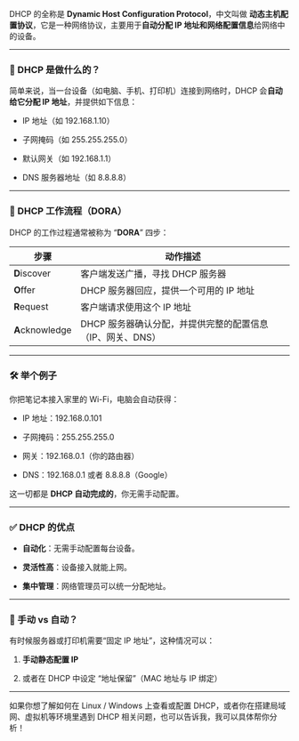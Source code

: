 DHCP 的全称是 **Dynamic Host Configuration Protocol**，中文叫做 **动态主机配置协议**，它是一种网络协议，主要用于**自动分配 IP 地址和网络配置信息**给网络中的设备。

---

### 🎯 DHCP 是做什么的？

简单来说，当一台设备（如电脑、手机、打印机）连接到网络时，DHCP 会**自动给它分配 IP 地址**，并提供如下信息：

- IP 地址（如 192.168.1.10）
    
- 子网掩码（如 255.255.255.0）
    
- 默认网关（如 192.168.1.1）
    
- DNS 服务器地址（如 8.8.8.8）
    

---

### 🔁 DHCP 工作流程（DORA）

DHCP 的工作过程通常被称为 “**DORA**” 四步：

|步骤|动作描述|
|---|---|
|**D**iscover|客户端发送广播，寻找 DHCP 服务器|
|**O**ffer|DHCP 服务器回应，提供一个可用的 IP 地址|
|**R**equest|客户端请求使用这个 IP 地址|
|**A**cknowledge|DHCP 服务器确认分配，并提供完整的配置信息（IP、网关、DNS）|

---

### 🛠 举个例子

你把笔记本接入家里的 Wi-Fi，电脑会自动获得：

- IP 地址：192.168.0.101
    
- 子网掩码：255.255.255.0
    
- 网关：192.168.0.1（你的路由器）
    
- DNS：192.168.0.1 或者 8.8.8.8（Google）
    

这一切都是 **DHCP 自动完成的**，你无需手动配置。

---

### ✅ DHCP 的优点

- **自动化**：无需手动配置每台设备。
    
- **灵活性高**：设备接入就能上网。
    
- **集中管理**：网络管理员可以统一分配地址。
    

---

### 🚫 手动 vs 自动？

有时候服务器或打印机需要“固定 IP 地址”，这种情况可以：

1. **手动静态配置 IP**
    
2. 或者在 DHCP 中设定 “地址保留”（MAC 地址与 IP 绑定）
    

---

如果你想了解如何在 Linux / Windows 上查看或配置 DHCP，或者你在搭建局域网、虚拟机等环境里遇到 DHCP 相关问题，也可以告诉我，我可以具体帮你分析！